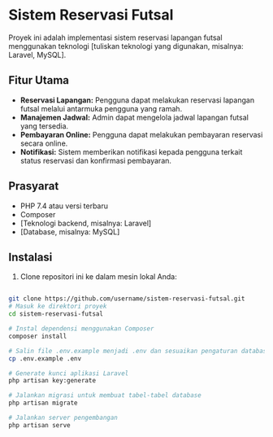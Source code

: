 # Sistem Reservasi Futsal

Proyek ini adalah implementasi sistem reservasi lapangan futsal menggunakan teknologi [tuliskan teknologi yang digunakan, misalnya: Laravel, MySQL].

## Fitur Utama

- **Reservasi Lapangan:** Pengguna dapat melakukan reservasi lapangan futsal melalui antarmuka pengguna yang ramah.
- **Manajemen Jadwal:** Admin dapat mengelola jadwal lapangan futsal yang tersedia.
- **Pembayaran Online:** Pengguna dapat melakukan pembayaran reservasi secara online.
- **Notifikasi:** Sistem memberikan notifikasi kepada pengguna terkait status reservasi dan konfirmasi pembayaran.

## Prasyarat

- PHP 7.4 atau versi terbaru
- Composer
- [Teknologi backend, misalnya: Laravel]
- [Database, misalnya: MySQL]

## Instalasi

1. Clone repositori ini ke dalam mesin lokal Anda:

```bash

git clone https://github.com/username/sistem-reservasi-futsal.git
# Masuk ke direktori proyek
cd sistem-reservasi-futsal

# Instal dependensi menggunakan Composer
composer install

# Salin file .env.example menjadi .env dan sesuaikan pengaturan database
cp .env.example .env

# Generate kunci aplikasi Laravel
php artisan key:generate

# Jalankan migrasi untuk membuat tabel-tabel database
php artisan migrate

# Jalankan server pengembangan
php artisan serve
